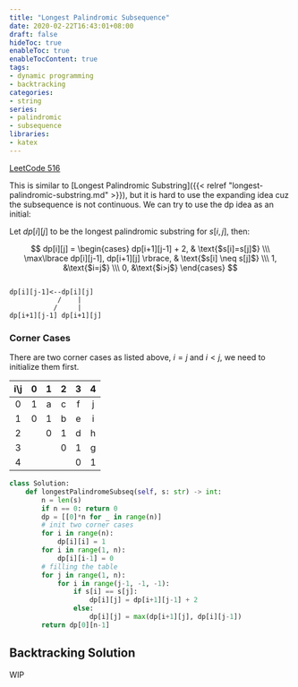 ```yaml
---
title: "Longest Palindromic Subsequence"
date: 2020-02-22T16:43:01+08:00
draft: false
hideToc: true
enableToc: true
enableTocContent: true
tags:
- dynamic programming
- backtracking
categories:
- string
series:
- palindromic
- subsequence
libraries:
- katex
---
```


<!--more-->

[LeetCode 516](https://leetcode.com/problems/longest-palindromic-subsequence/)

This is similar to [Longest Palindromic Substring]({{< relref "longest-palindromic-substring.md" >}}), but it is hard to use the expanding idea cuz the subsequence is not continuous. We can try to use the dp idea as an initial:

Let $dp[i][j]$ to be the longest palindromic substring for $s[i, j]$, then:

$$ dp[i][j] = \begin{cases} dp[i+1][j-1] + 2,  & \text{$s[i]=s[j]$} \\\ \max\lbrace dp[i][j-1], dp[i+1][j] \rbrace, & \text{$s[i] \neq s[j]$} \\\ 1, &\text{$i=j$} \\\ 0, &\text{$i>j$} \end{cases} $$

```

dp[i][j-1]<--dp[i][j]
            /    |
           /     |
dp[i+1][j-1] dp[i+1][j]
```
### Corner Cases
There are two corner cases as listed above, $i=j$ and $i<j$, we need to initialize them first.

| i\j | 0 | 1 | 2 | 3 | 4 |
|:---:|:-:|:-:|:-:|:-:|:-:|
|  0  | 1 | a | c | f | j |
|  1  | 0 | 1 | b | e | i |
|  2  |   | 0 | 1 | d | h |
|  3  |   |   | 0 | 1 | g |
|  4  |   |   |   | 0 | 1 |

```python
class Solution:
    def longestPalindromeSubseq(self, s: str) -> int:
        n = len(s)
        if n == 0: return 0
        dp = [[0]*n for _ in range(n)]
        # init two corner cases
        for i in range(n):
            dp[i][i] = 1
        for i in range(1, n):
            dp[i][i-1] = 0
        # filling the table
        for j in range(1, n):
            for i in range(j-1, -1, -1):
                if s[i] == s[j]:
                    dp[i][j] = dp[i+1][j-1] + 2
                else:
                    dp[i][j] = max(dp[i+1][j], dp[i][j-1])
        return dp[0][n-1]
```

## Backtracking Solution

WIP